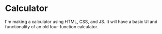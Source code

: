 # Calculator
I'm making a calculator using HTML, CSS, and JS. It will have a basic UI and functionality of an old four-function calculator.
